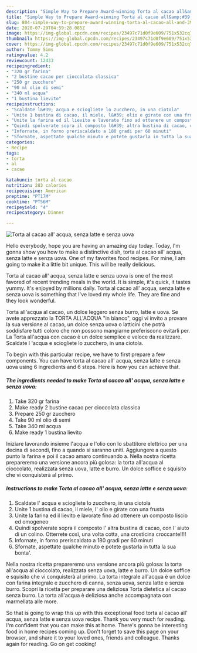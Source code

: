 ```yaml
---
description: "Simple Way to Prepare Award-winning Torta al cacao all&amp;#39; acqua, senza latte e senza uova"
title: "Simple Way to Prepare Award-winning Torta al cacao all&amp;#39; acqua, senza latte e senza uova"
slug: 804-simple-way-to-prepare-award-winning-torta-al-cacao-all-and-39-acqua-senza-latte-e-senza-uova
date: 2020-07-29T04:59:28.085Z
image: https://img-global.cpcdn.com/recipes/23497c71d0f9e609/751x532cq70/torta-al-cacao-all-acqua-senza-latte-e-senza-uova-recipe-main-photo.jpg
thumbnail: https://img-global.cpcdn.com/recipes/23497c71d0f9e609/751x532cq70/torta-al-cacao-all-acqua-senza-latte-e-senza-uova-recipe-main-photo.jpg
cover: https://img-global.cpcdn.com/recipes/23497c71d0f9e609/751x532cq70/torta-al-cacao-all-acqua-senza-latte-e-senza-uova-recipe-main-photo.jpg
author: Tommy Sims
ratingvalue: 4.2
reviewcount: 12433
recipeingredient:
- "320 gr farina"
- "2 bustine cacao per cioccolata classica"
- "250 gr zucchero"
- "90 ml olio di semi"
- "340 ml acqua"
- "1 bustina lievito"
recipeinstructions:
- "Scaldate l&#39; acqua e sciogliete lo zucchero, in una ciotola"
- "Unite 1 bustina di cacao, il miele, l&#39; olio e girate con una frusta"
- "Unite la farina ed il lievito e lavorate fino ad ottenere un composto liscio ed omogeneo"
- "Quindi spolverate sopra il composto l&#39; altra bustina di cacao, con l&#39; aiuto di un colino. Otterrete così, una volta cotta, una crosticina croccante!!!!"
- "Infornate, in forno preriscaldato a 180 gradi per 60 minuti"
- "Sfornate, aspettate qualche minuto e potete gustarla in tutta la sua bonta&#39;."
categories:
- Recipe
tags:
- torta
- al
- cacao

katakunci: torta al cacao 
nutrition: 283 calories
recipecuisine: American
preptime: "PT17M"
cooktime: "PT56M"
recipeyield: "4"
recipecategory: Dinner

---
```



![Torta al cacao all&#39; acqua, senza latte e senza uova](https://img-global.cpcdn.com/recipes/23497c71d0f9e609/751x532cq70/torta-al-cacao-all-acqua-senza-latte-e-senza-uova-recipe-main-photo.jpg)

Hello everybody, hope you are having an amazing day today. Today, I'm gonna show you how to make a distinctive dish, torta al cacao all&#39; acqua, senza latte e senza uova. One of my favorites food recipes. For mine, I am going to make it a little bit unique. This will be really delicious.

Torta al cacao all&#39; acqua, senza latte e senza uova is one of the most favored of recent trending meals in the world. It is simple, it's quick, it tastes yummy. It's enjoyed by millions daily. Torta al cacao all&#39; acqua, senza latte e senza uova is something that I've loved my whole life. They are fine and they look wonderful.

Torta all&#39;acqua al cacao, un dolce leggero senza burro, latte e uova. Se avete apprezzato la TORTA ALL&#39;ACQUA &#34;in bianco&#34;, oggi vi invito a provare la sua versione al cacao, un dolce senza uova o latticini che potrà soddisfare tutti coloro che non possono mangiarne preferiscono evitarli per. La Torta all&#39;acqua con cacao è un dolce semplice e veloce da realizzare. Scaldate l &#39;acqua e sciogliete lo zucchero, in una ciotola.


To begin with this particular recipe, we have to first prepare a few components. You can have torta al cacao all&#39; acqua, senza latte e senza uova using 6 ingredients and 6 steps. Here is how you can achieve that.

<!--inarticleads1-->

##### The ingredients needed to make Torta al cacao all&#39; acqua, senza latte e senza uova:

1. Take 320 gr farina
1. Make ready 2 bustine cacao per cioccolata classica
1. Prepare 250 gr zucchero
1. Take 90 ml olio di semi
1. Take 340 ml acqua
1. Make ready 1 bustina lievito


Iniziare lavorando insieme l&#39;acqua e l&#39;olio con lo sbattitore elettrico per una decina di secondi, fino a quando si saranno uniti. Aggiungere a questo punto la farina e poi il cacao amaro continuando a. Nella nostra ricetta prepareremo una versione ancora più golosa: la torta all&#39;acqua al cioccolato, realizzata senza uova, latte e burro. Un dolce soffice e squisito che vi conquisterà al primo. 

<!--inarticleads2-->

##### Instructions to make Torta al cacao all&#39; acqua, senza latte e senza uova:

1. Scaldate l&#39; acqua e sciogliete lo zucchero, in una ciotola
1. Unite 1 bustina di cacao, il miele, l&#39; olio e girate con una frusta
1. Unite la farina ed il lievito e lavorate fino ad ottenere un composto liscio ed omogeneo
1. Quindi spolverate sopra il composto l&#39; altra bustina di cacao, con l&#39; aiuto di un colino. Otterrete così, una volta cotta, una crosticina croccante!!!!
1. Infornate, in forno preriscaldato a 180 gradi per 60 minuti
1. Sfornate, aspettate qualche minuto e potete gustarla in tutta la sua bonta&#39;.


Nella nostra ricetta prepareremo una versione ancora più golosa: la torta all&#39;acqua al cioccolato, realizzata senza uova, latte e burro. Un dolce soffice e squisito che vi conquisterà al primo. La torta integrale all&#39;acqua è un dolce con farina integrale e zucchero di canna, senza uova, senza latte e senza burro. Scopri la ricetta per preparare una deliziosa Torta dietetica al cacao senza burro. La torta all&#39;acqua è deliziosa anche accompagnata con marmellata alle more. 

So that is going to wrap this up with this exceptional food torta al cacao all&#39; acqua, senza latte e senza uova recipe. Thank you very much for reading. I'm confident that you can make this at home. There's gonna be interesting food in home recipes coming up. Don't forget to save this page on your browser, and share it to your loved ones, friends and colleague. Thanks again for reading. Go on get cooking!
